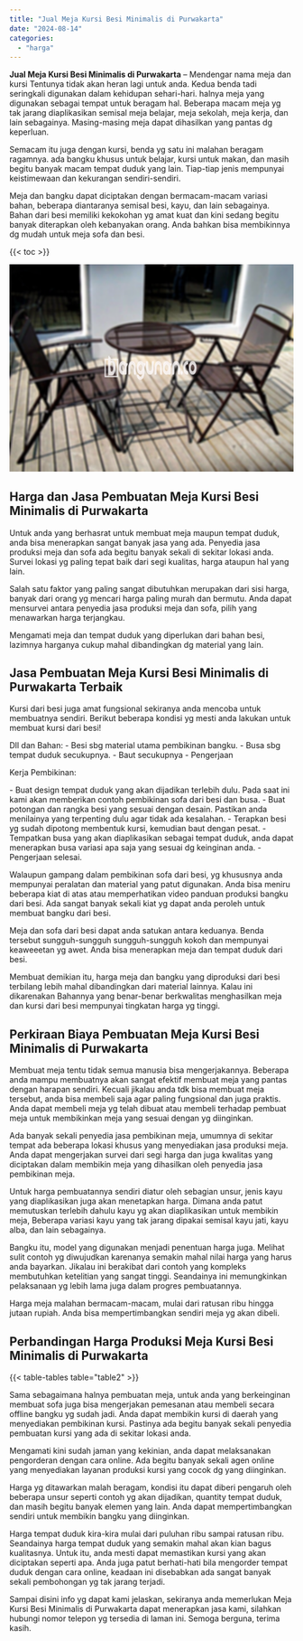 ```yaml
---
title: "Jual Meja Kursi Besi Minimalis di Purwakarta"
date: "2024-08-14"
categories: 
  - "harga"
---
```


**Jual Meja Kursi Besi Minimalis di Purwakarta** – Mendengar nama meja dan kursi Tentunya tidak akan heran lagi untuk anda. Kedua benda tadi seringkali digunakan dalam kehidupan sehari-hari. halnya meja yang digunakan sebagai tempat untuk beragam hal. Beberapa macam meja yg tak jarang diaplikasikan semisal meja belajar, meja sekolah, meja kerja, dan lain sebagainya. Masing-masing meja dapat dihasilkan yang pantas dg keperluan.

Semacam itu juga dengan kursi, benda yg satu ini malahan beragam ragamnya. ada bangku khusus untuk belajar, kursi untuk makan, dan masih begitu banyak macam tempat duduk yang lain. Tiap-tiap jenis mempunyai keistimewaan dan kekurangan sendiri-sendiri.

Meja dan bangku dapat diciptakan dengan bermacam-macam variasi bahan, beberapa diantaranya semisal besi, kayu, dan lain sebagainya. Bahan dari besi memiliki kekokohan yg amat kuat dan kini sedang begitu banyak diterapkan oleh kebanyakan orang. Anda bahkan bisa membikinnya dg mudah untuk meja sofa dan besi.

{{< toc >}}

![Jual Meja Kursi Besi Minimalis di Purwakarta](/images/jual-meja-besi-murah30.png)

## Harga dan Jasa Pembuatan Meja Kursi Besi Minimalis di Purwakarta

Untuk anda yang berhasrat untuk membuat meja maupun tempat duduk, anda bisa menerapkan sangat banyak jasa yang ada. Penyedia jasa produksi meja dan sofa ada begitu banyak sekali di sekitar lokasi anda. Survei lokasi yg paling tepat baik dari segi kualitas, harga ataupun hal yang lain.

Salah satu faktor yang paling sangat dibutuhkan merupakan dari sisi harga, banyak dari orang yg mencari harga paling murah dan bermutu. Anda dapat mensurvei antara penyedia jasa produksi meja dan sofa, pilih yang menawarkan harga terjangkau.

Mengamati meja dan tempat duduk yang diperlukan dari bahan besi, lazimnya harganya cukup mahal dibandingkan dg material yang lain.

## Jasa Pembuatan Meja Kursi Besi Minimalis di Purwakarta Terbaik

Kursi dari besi juga amat fungsional sekiranya anda mencoba untuk membuatnya sendiri. Berikut beberapa kondisi yg mesti anda lakukan untuk membuat kursi dari besi!

Dll dan Bahan: - Besi sbg material utama pembikinan bangku. - Busa sbg tempat duduk secukupnya. - Baut secukupnya - Pengerjaan

Kerja Pembikinan:

\- Buat design tempat duduk yang akan dijadikan terlebih dulu. Pada saat ini kami akan memberikan contoh pembikinan sofa dari besi dan busa. - Buat potongan dan rangka besi yang sesuai dengan desain. Pastikan anda menilainya yang terpenting dulu agar tidak ada kesalahan. - Terapkan besi yg sudah dipotong membentuk kursi, kemudian baut dengan pesat. - Tempatkan busa yang akan diaplikasikan sebagai tempat duduk, anda dapat menerapkan busa variasi apa saja yang sesuai dg keinginan anda. - Pengerjaan selesai.

Walaupun gampang dalam pembikinan sofa dari besi, yg khususnya anda mempunyai peralatan dan material yang patut digunakan. Anda bisa meniru beberapa kiat di atas atau memperhatikan video panduan produksi bangku dari besi. Ada sangat banyak sekali kiat yg dapat anda peroleh untuk membuat bangku dari besi.

Meja dan sofa dari besi dapat anda satukan antara keduanya. Benda tersebut sungguh-sungguh sungguh-sungguh kokoh dan mempunyai keaweeetan yg awet. Anda bisa menerapkan meja dan tempat duduk dari besi.

Membuat demikian itu, harga meja dan bangku yang diproduksi dari besi terbilang lebih mahal dibandingkan dari material lainnya. Kalau ini dikarenakan Bahannya yang benar-benar berkwalitas menghasilkan meja dan kursi dari besi mempunyai tingkatan harga yg tinggi.

## Perkiraan Biaya Pembuatan Meja Kursi Besi Minimalis di Purwakarta

Membuat meja tentu tidak semua manusia bisa mengerjakannya. Beberapa anda mampu membuatnya akan sangat efektif membuat meja yang pantas dengan harapan sendiri. Kecuali jikalau anda tdk bisa membuat meja tersebut, anda bisa membeli saja agar paling fungsional dan juga praktis. Anda dapat membeli meja yg telah dibuat atau membeli terhadap pembuat meja untuk membikinkan meja yang sesuai dengan yg diinginkan.

Ada banyak sekali penyedia jasa pembikinan meja, umumnya di sekitar tempat ada beberapa lokasi khusus yang menyediakan jasa produksi meja. Anda dapat mengerjakan survei dari segi harga dan juga kwalitas yang diciptakan dalam membikin meja yang dihasilkan oleh penyedia jasa pembikinan meja.

Untuk harga pembuatannya sendiri diatur oleh sebagian unsur, jenis kayu yang diaplikasikan juga akan menetapkan harga. Dimana anda patut memutuskan terlebih dahulu kayu yg akan diaplikasikan untuk membikin meja, Beberapa variasi kayu yang tak jarang dipakai semisal kayu jati, kayu alba, dan lain sebagainya.

Bangku itu, model yang digunakan menjadi penentuan harga juga. Melihat sulit contoh yg diwujudkan karenanya semakin mahal nilai harga yang harus anda bayarkan. Jikalau ini berakibat dari contoh yang kompleks membutuhkan ketelitian yang sangat tinggi. Seandainya ini memungkinkan pelaksanaan yg lebih lama juga dalam progres pembuatannya.

Harga meja malahan bermacam-macam, mulai dari ratusan ribu hingga jutaan rupiah. Anda bisa mempertimbangkan sendiri meja yg akan dibeli.

## Perbandingan Harga Produksi Meja Kursi Besi Minimalis di Purwakarta

{{< table-tables table="table2" >}}

Sama sebagaimana halnya pembuatan meja, untuk anda yang berkeinginan membuat sofa juga bisa mengerjakan pemesanan atau membeli secara offline bangku yg sudah jadi. Anda dapat membikin kursi di daerah yang menyediakan pembikinan kursi. Pastinya ada begitu banyak sekali penyedia pembuatan kursi yang ada di sekitar lokasi anda.

Mengamati kini sudah jaman yang kekinian, anda dapat melaksanakan pengorderan dengan cara online. Ada begitu banyak sekali agen online yang menyediakan layanan produksi kursi yang cocok dg yang diinginkan.

Harga yg ditawarkan malah beragam, kondisi itu dapat diberi pengaruh oleh beberapa unsur seperti contoh yg akan dijadikan, quantity tempat duduk, dan masih begitu banyak elemen yang lain. Anda dapat mempertimbangkan sendiri untuk membikin bangku yang diinginkan.

Harga tempat duduk kira-kira mulai dari puluhan ribu sampai ratusan ribu. Seandainya harga tempat duduk yang semakin mahal akan kian bagus kualitasnya. Untuk itu, anda mesti dapat memastikan kursi yang akan diciptakan seperti apa. Anda juga patut berhati-hati bila mengorder tempat duduk dengan cara online, keadaan ini disebabkan ada sangat banyak sekali pembohongan yg tak jarang terjadi.

Sampai disini info yg dapat kami jelaskan, sekiranya anda memerlukan Meja Kursi Besi Minimalis di Purwakarta dapat menerapkan jasa kami, silahkan hubungi nomor telepon yg tersedia di laman ini. Semoga berguna, terima kasih.
